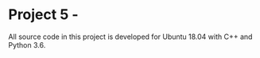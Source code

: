 # Project 5 - 

All source code in this project is developed for Ubuntu 18.04 with C++ and Python 3.6.
